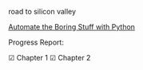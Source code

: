 road to silicon valley 


[Automate the Boring Stuff with Python](https://automatetheboringstuff.com/)


Progress Report:

☑ Chapter 1
☑ Chapter 2
